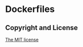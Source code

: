 # Dockerfiles

## Copyright and License
[The MIT license](https://github.com/fabiofilli/docker/dockerfiles/LICENSE)
